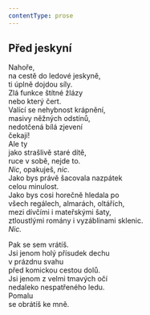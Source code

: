 ```yaml
---
contentType: prose
---
```


## Před jeskyní

Nahoře,  
na cestě do ledové jeskyně,  
ti úplně dojdou síly.  
Zlá funkce štítné žlázy  
nebo který čert.  
Valící se nehybnost krápnění,  
masivy něžných odstínů,  
nedotčená bílá zjevení  
čekají!  
Ale ty  
jako strašlivě staré dítě,  
ruce v sobě, nejde to.  
_Nic_, opakuješ, _nic_.  
Jako bys právě šacovala nazpátek  
celou minulost.  
Jako bys cosi horečně hledala po  
všech regálech, almarách, oltářích,  
mezi dívčími i mateřskými šaty,  
ztloustlými romány i vyzáblinami sklenic.  
_Nic._

Pak se sem vrátíš.  
Jsi jenom holý přísudek dechu  
v prázdnu svahu  
před komickou cestou dolů.  
Jsi jenom z velmi tmavých očí  
nedaleko nespatřeného ledu.  
Pomalu  
se obrátíš ke mně.
